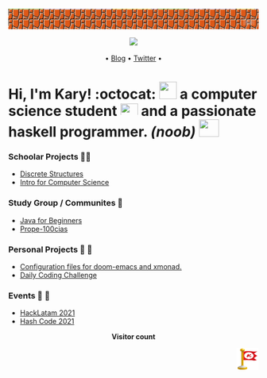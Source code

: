 <!--
**Kary-AG/Kary-AG** is a ✨ _special_ ✨ repository because its `README.md` (this file) appears on your GitHub profile.
### Hi there 👋
Here are some ideas to get you started:

- 🔭 I’m currently working on ...
- 🌱 I’m currently learning ...
- 👯 I’m looking to collaborate on ...
- 🤔 I’m looking for help with ...
- 💬 Ask me about ...
- 📫 How to reach me: ...
- 😄 Pronouns: ...
- ⚡ Fun fact: ...
-->
![](https://github.com/Kary-AG/Kary-AG/blob/main/img/background.jpg)

<div align="center"> 
  
![](https://github.com/Kary-AG/Proof/blob/main/Screenshot_from_2021-03-13_13-08-15-removebg-preview.png) 

</div>
<p align="center">
</a> •
  <a href="https://kary.io">Blog</a> •
  <a href="https://twitter.com/kary_agarcia">Twitter</a> •
</p>

# Hi, I'm Kary! :octocat: <img src = "https://gifs.org.es/gifs/2020/09/7215/gif-para-saludar.gif" width=35 height=35> a **computer science student** <img src="https://raw.githubusercontent.com/TheDudeThatCode/TheDudeThatCode/master/Assets/Developer.gif" width=35 height=25> and a passionate haskell programmer. *(noob)* <img src= "https://talks.diogocastro.com/the-haskell-epidemic/img/langs/haskell.png" width=40 height= 35>
 
 ### Schoolar Projects 🍎📘
  
  - [Discrete Structures](https://github.com/Kary-AG/ED-2021)
  - [Intro for Computer Science](https://github.com/Kary-AG/ICC) 

### Study Group / Communites 📝
 
  - [Java for Beginners](https://github.com/Kary-AG/JAVA) 
  - [Prope-100cias](https://www.facebook.com/Prope-100cias-102988908116080)
  
### Personal Projects 🤹‍ 🤯

  - [Configuration files for doom-emacs and xmonad.](https://github.com/Kary-AG/config)
  - [Daily Coding Challenge](https://github.com/Kary-AG/DailyCodingChallenge)

### Events 🥇 🎊

  - [HackLatam 2021](https://github.com/Kary-AG/HackLatam2021) 
  - [Hash Code 2021](https://github.com/Kary-AG/hashcode)
<p align= "center"> 
  <b>Visitor count</b><br>

</p>

<img src ="https://github.com/Kary-AG/Kary-AG/blob/main/img/flag.png" align="right" width= 45 height = 45>
